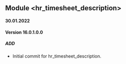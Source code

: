 ## Module <hr_timesheet_description>

#### 30.01.2022
#### Version 16.0.1.0.0
##### ADD
- Initial commit for hr_timesheet_description.

